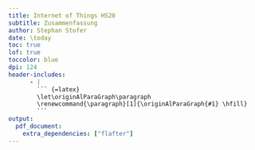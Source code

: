 ```yaml
---
title: Internet of Things HS20
subtitle: Zusammenfassung
author: Stephan Stofer
date: \today
toc: true
lof: true
toccolor: blue
dpi: 124
header-includes: 
      - |
        ``` {=latex}
        \let\originAlParaGraph\paragraph
        \renewcommand{\paragraph}[1]{\originAlParaGraph{#1} \hfill}
        ```
output: 
  pdf_document:
    extra_dependencies: ["flafter"]
---
```

